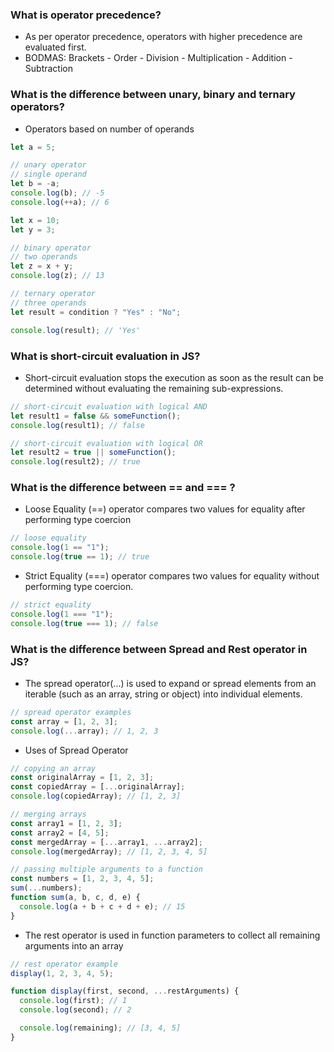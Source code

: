 ### What is operator precedence?

- As per operator precedence, operators with higher precedence are evaluated first.
- BODMAS: Brackets - Order - Division - Multiplication - Addition - Subtraction

### What is the difference between unary, binary and ternary operators?

- Operators based on number of operands

```javascript
let a = 5;

// unary operator
// single operand
let b = -a;
console.log(b); // -5
console.log(++a); // 6
```

```javascript
let x = 10;
let y = 3;

// binary operator
// two operands
let z = x + y;
console.log(z); // 13
```

```javascript
// ternary operator
// three operands
let result = condition ? "Yes" : "No";

console.log(result); // 'Yes'
```

### What is short-circuit evaluation in JS?

- Short-circuit evaluation stops the execution as soon as the result can be determined without evaluating the remaining sub-expressions.

```javascript
// short-circuit evaluation with logical AND
let result1 = false && someFunction();
console.log(result1); // false

// short-circuit evaluation with logical OR
let result2 = true || someFunction();
console.log(result2); // true
```

### What is the difference between == and === ?

- Loose Equality (==) operator compares two values for equality after performing type coercion

```javascript
// loose equality
console.log(1 == "1");
console.log(true == 1); // true
```

- Strict Equality (===) operator compares two values for equality without performing type coercion.

```javascript
// strict equality
console.log(1 === "1");
console.log(true === 1); // false
```

### What is the difference between Spread and Rest operator in JS?

- The spread operator(...) is used to expand or spread elements from an iterable (such as an array, string or object) into individual elements.

```javascript
// spread operator examples
const array = [1, 2, 3];
console.log(...array); // 1, 2, 3
```

- Uses of Spread Operator

```javascript
// copying an array
const originalArray = [1, 2, 3];
const copiedArray = [...originalArray];
console.log(copiedArray); // [1, 2, 3]

// merging arrays
const array1 = [1, 2, 3];
const array2 = [4, 5];
const mergedArray = [...array1, ...array2];
console.log(mergedArray); // [1, 2, 3, 4, 5]

// passing multiple arguments to a function
const numbers = [1, 2, 3, 4, 5];
sum(...numbers);
function sum(a, b, c, d, e) {
  console.log(a + b + c + d + e); // 15
}
```

- The rest operator is used in function parameters to collect all remaining arguments into an array

```javascript
// rest operator example
display(1, 2, 3, 4, 5);

function display(first, second, ...restArguments) {
  console.log(first); // 1
  console.log(second); // 2

  console.log(remaining); // [3, 4, 5]
}
```
